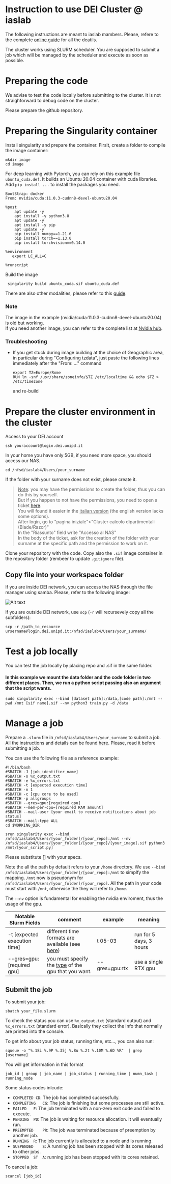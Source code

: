 # Instruction to use DEI Cluster @ iaslab

The following instructions are meant to iaslab mambers. Please, refere to the complete [online guide](https://clusterdeiguide.readthedocs.io/en/latest/) for all the deatils. 

The cluster works using SLURM scheduler. You are supposed to submit a job which will be managed by the scheduler and execute as soon as possible. 

# Preparing the code

We advise to test the code locally before submitting to the cluster. It is not straighforward to debug code on the cluster. 

Please prepare the github repository. 

# Preparing the Singularity container

Install singularity and prepare the container. Firslt, create a folder to compile the image container: 

```shell
mkdir image
cd image
```

For deep learning with Pytorch, you can rely on this example file `ubuntu_cuda.def`. It builds an Ubuntu 20.04 container with cuda libraries. Add `pip install ...` to install the packages you need. 

```
BootStrap: docker
From: nvidia/cuda:11.0.3-cudnn8-devel-ubuntu20.04

%post
    apt update -y
    apt install -y python3.8
    apt update -y
    apt install -y pip
    apt update -y
    pip install numpy==1.21.6
    pip install torch==1.13.0
    pip install torchvision==0.14.0

%environment
   export LC_ALL=C

%runscript

```

Build the image

```
 singularity build ubuntu_cuda.sif ubuntu_cuda.def
```

There are also other modalities, please refer to this [guide](https://guiesbibtic.upf.edu/recerca/hpc/building-singularity-containers). 

### Note
The image in the example (nvidia/cuda:11.0.3-cudnn8-devel-ubuntu20.04) is old but working.
<br>
If you need another image, you can refer to the complete list at [Nvidia hub](https://hub.docker.com/r/nvidia/cuda/tags?).


### Troubleshooting
 - If you get stuck during image building at the choice of Geographic area, in particular during "Configuring tzdata", just paste the following lines immediately after the "From: ..." command
    ```
    export TZ=Europe/Rome
    RUN ln -snf /usr/share/zoneinfo/$TZ /etc/localtime && echo $TZ > /etc/timezone
    ```
   and re-build



# Prepare the cluster environment in the cluster

Access to your DEI account

```shell
ssh youraccount@login.dei.unipd.it

```
In your home you have only 5GB, if you need more space, you should access our NAS. 
```shell
cd /nfsd/iaslab4/Users/your_surname
```
If the folder with your surname does not exist, please create it.

> <u>Note</u>: you may have the permissions to create the folder, thus you can do this by yourself.<br>
But if you happen to not have the permissions, you need to open a ticket [here](https://www.dei.unipd.it/helpdesk/index.php).<br>
You will found it easier in the <u>italian version</u> (the english version lacks some options).<br>
After login, go to "pagina iniziale">"Cluster calcolo dipartimentali (Blade/Razor)"<br>
In the "Riassunto" field write "Accesso al NAS"<br>
In the body of the ticket, ask for the creation of the folder with your surname at the specific path and the permission to work on it.

Clone your repository with the code. Copy also the `.sif` image container in the repository folder (rembeer to update `.gitignore` file). 

## Copy file into your workspace folder

If you are inside DEI network, you can access the NAS through the file manager using samba. Please, refer to the following image:

![Alt text](./images/nas_access.png)

If you are outside DEI network, use `scp` (`-r` will recursevely copy all the subfolders):

```shell
scp -r /path_to_resource ursername@login.dei.unipd.it:/nfsd/iaslab4/Users/your_surname/

```

# Test a job locally

You can test the job locally by placing repo and .sif in the same folder.

#### In this example we mount the data folder and the code folder in two different places. Then, we run a python script passing also an argument that the script wants.

```
sudo singularity exec --bind [dataset path]:/data,[code path]:/mnt --pwd /mnt [sif name].sif --nv python3 train.py -d /data
```

# Manage a job

Prepare a `.slurm` file in `/nfsd/iaslab4/Users/your_surname` to submit a job. All the instructions and details can be found [here](https://clusterdeiguide.readthedocs.io/en/latest/UsingSLURM.html). Please, read it before submitting a job. 

You can use the following file as a reference example: 

```slurm
#!/bin/bash
#SBATCH -J [job_identifier_name]
#SBATCH -o %x_output.txt
#SBATCH -e %x_errors.txt
#SBATCH -t [expected execution time]
#SBATCH -n 1
#SBATCH -c [cpu core to be used]
#SBATCH -p allgroups
#SBATCH --gres=gpu:[required gpu]
#SBATCH --mem-per-cpu=[required RAM amount]
#SBATCH --mail-user [your email to receive notifications about job status]
#SBATCH --mail-type ALL
cd $WORKING_DIR

srun singularity exec --bind /nfsd/iaslab4/Users/[your_folder]/[your_repo]:/mnt --nv /nfsd/iaslab4/Users/[your_folder]/[your_repo]/[your_image].sif python3 /mnt/[your_script.py] 

```

Please substitute [] with your specs. 

Note the all the path by default refers to your `/home` directory. We use `--bind /nfsd/iaslab4/Users/[your_folder]/[your_repo]:/mnt` to simplfy the mapping. `/mnt` now is pseudonym for `/nfsd/iaslab4/Users/[your_folder]/[your_repo]`. All the path in your code must start with `/mnt`, otherwise the they will refer to `/home`. 

The `--nv` option is fundamental for enabling the nvidia enviroment, thus the usage of the gpu.

| Notable Slurm Fields | comment | example | meaning | 
| --- | --- | --- | --- | 
| -t [expected execution time] | different time formats are available (see [here](https://clusterdeiguide.readthedocs.io/en/latest/UsingSLURM.html#slurm-mandatory-options)) | t 05-03 | run for 5 days, 3 hours | 
| --gres=gpu:[required gpu] |  you must specify the [type](https://clusterdeiguide.readthedocs.io/en/latest/SLURMExamples.html#gpu-job) of the gpu that you want. | --gres=gpu:rtx |  use a single RTX gpu |
## Submit the job

To submit your job: 
```shell
sbatch your_file.slurm

```
To check the status you can use `%x_output.txt` (standard output) and `%x_errors.txt` (standard error). Basically they collect the info that normally are printed into the console. 

To get info about your job status, running time, etc..., you can also run: 
```shell
squeue -o "%.18i %.9P %.35j %.8u %.2t %.10M %.6D %R"  | grep [username]
```
You will get information in this format
```shell
job_id | group | job_name | job_status | running_time | numn_task | running_node
```

Some status codes inlcude: 
- `COMPLETED CD`: 	The job has completed successfully.
- `COMPLETING 	CG`: 	The job is finishing but some processes are still active.
- `FAILED 	F`: 	The job terminated with a non-zero exit code and failed to execute.
- `PENDING 	PD`: 	The job is waiting for resource allocation. It will eventually run.
- `PREEMPTED 	PR`: 	The job was terminated because of preemption by another job.
- `RUNNING 	R`: 	The job currently is allocated to a node and is running.
- `SUSPENDED 	S`: 	A running job has been stopped with its cores released to other jobs.
- `STOPPED 	ST 	A`: running job has been stopped with its cores retained.


To cancel a job:
```shell
scancel [job_id]
```




